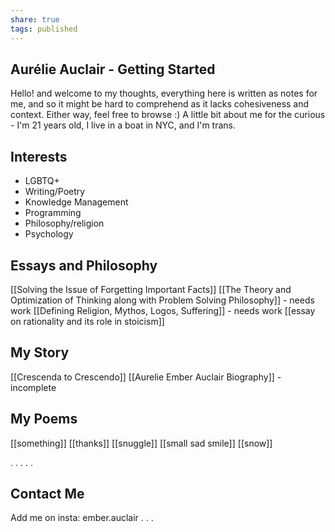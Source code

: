 ```yaml
---
share: true
tags: published
---
```

## Aurélie Auclair - Getting Started

Hello! and welcome to my thoughts, everything here is written as notes for me, and so it might be hard to comprehend as it lacks cohesiveness and context. Either way, feel free to browse :) A little bit about me for the curious - I'm 21 years old, I live in a boat in NYC, and I'm trans. 

## Interests
- LGBTQ+
- Writing/Poetry
- Knowledge Management
- Programming
- Philosophy/religion
- Psychology


## Essays and Philosophy
[[Solving the Issue of Forgetting Important Facts]]
[[The Theory and Optimization of Thinking along with Problem Solving Philosophy]] - needs work
[[Defining Religion, Mythos, Logos, Suffering]] - needs work
[[essay on rationality and its role in stoicism]]

## My Story
[[Crescenda to Crescendo]]
[[Aurelie Ember Auclair Biography]] - incomplete
## My Poems
[[something]]
[[thanks]]
[[snuggle]]
[[small sad smile]]
[[snow]]

.
.
.
.
.
## Contact Me
Add me on insta: ember.auclair
.
.
.